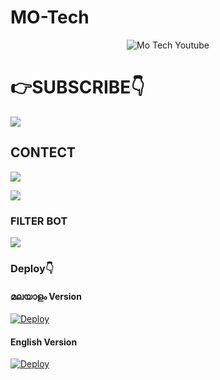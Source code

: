 # MO-Tech

<p align="center">
<img src="https://telegra.ph/file/99f34c15f9a1d86986fac.jpg" alt="Mo Tech Youtube">

# 👉SUBSCRIBE👇

<a href="https://youtube.com/channel/UCmGBpXoM-OEm-FacOccVKgQ"><img src="https://img.shields.io/badge/SUBSCRIBE%20MY-CHANNEL-red.svg?logo=Youtube"></a>

## CONTECT

<a href="https://www.instagram.com/motech._"><img src="https://img.shields.io/badge/FOLLOW%20ON-INSTAGRAM-red.svg?logo=INSTAGRAM"></a>


<a href="https://telegram.dog/mo_Tech_youtube"><img src="https://img.shields.io/badge/FOLLOW%20ON-TELEGRAM-red.svg?logo=TELEGRAM"></a>


### FILTER BOT

<a href="https://telegram.dog/Filters_Ro_Bot"><img src="https://img.shields.io/badge/USE%20FULL-BOT-red.svg?logo=TELEGRAM"></a>

### Deploy👇

#### മലയാളം Version

[![Deploy](https://www.herokucdn.com/deploy/button.svg)](https://heroku.com/deploy?template=https://github.com/Mo-Tech-Muhammed/Filter-Malayalam)

#### English Version

[![Deploy](https://www.herokucdn.com/deploy/button.svg)](https://heroku.com/deploy?template=https://github.com/qwertyclass/Mo-Tech)




